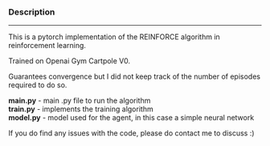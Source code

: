 ### Description
--- 

This is a pytorch implementation of the REINFORCE algorithm in reinforcement learning.

Trained on Openai Gym Cartpole V0.

Guarantees convergence but I did not keep track of the number of episodes required to do so.

**main.py** - main .py file to run the algorithm  
**train.py** - implements the training algorithm  
**model.py** - model used for the agent, in this case a simple neural network  

If you do find any issues with the code, please do contact me to discuss :)
